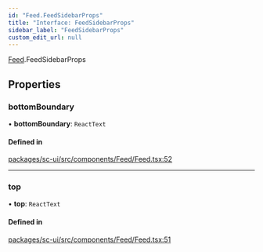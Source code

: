 ```yaml
---
id: "Feed.FeedSidebarProps"
title: "Interface: FeedSidebarProps"
sidebar_label: "FeedSidebarProps"
custom_edit_url: null
---
```


[Feed](../modules/Feed).FeedSidebarProps

## Properties

### bottomBoundary

• **bottomBoundary**: `ReactText`

#### Defined in

[packages/sc-ui/src/components/Feed/Feed.tsx:52](https://github.com/selfcommunity/community-ui/blob/0c5b0c7/packages/sc-ui/src/components/Feed/Feed.tsx#L52)

___

### top

• **top**: `ReactText`

#### Defined in

[packages/sc-ui/src/components/Feed/Feed.tsx:51](https://github.com/selfcommunity/community-ui/blob/0c5b0c7/packages/sc-ui/src/components/Feed/Feed.tsx#L51)
